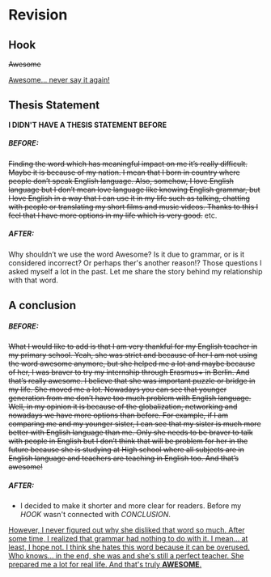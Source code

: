 # Revision

## Hook
<del>Awesome</del>

<ins>Awesome… never say it again!</ins>

## Thesis Statement

**I DIDN'T HAVE A THESIS STATEMENT BEFORE**

##### BEFORE:

<del>Finding the word which has meaningful impact on me it’s really difficult. Maybe it is because of my nation. I mean that I born in country where people don’t speak English language. Also, somehow, I love English language but I don’t mean love language like knowing English grammar, but I love English in a way that I can use it in my life such as talking, chatting with people or translating my short films and music videos. Thanks to this I feel that I have more options in my life which is very good.</del> etc.

##### AFTER:

Why shouldn’t we use the word Awesome? Is it due to grammar, or is it considered incorrect? Or perhaps ther's another reason!? Those questions I asked myself a lot in the past. Let me share the story behind my relationship with that word.

## A conclusion

##### BEFORE:

<del>What I would like to add is that I am very thankful for my English teacher in my primary school. Yeah, she was strict and because of her I am not using the word awesome anymore, but she helped me a lot and maybe because of her, I was braver to try my internship through Erasmus+ in Berlin. And that’s really awesome. I believe that she was important puzzle or bridge in my life. She moved me a lot. Nowadays you can see that younger generation from me don’t have too much problem with English language. Well, in my opinion it is because of the globalization, networking and nowadays we have more options than before. For example, if I am comparing me and my younger sister, I can see that my sister is much more better with English language than me. Only she needs to be braver to talk with people in English but I don’t think that will be problem for her in the future because she is studying at High school where all subjects are in English language and teachers are teaching in English too. And that’s awesome!</del>

##### AFTER:

- I decided to make it shorter and more clear for readers. Before my *HOOK* wasn't connected with *CONCLUSION*.

<ins>However, I never figured out why she disliked that word so much. After some time, I realized that grammar had nothing to do with it. I mean... at least, I hope not. I think she hates this word because it can be overused. Who knows... in the end, she was and she's still a perfect teacher. She prepared me a lot for real life. And that's truly **AWESOME**.</ins>

